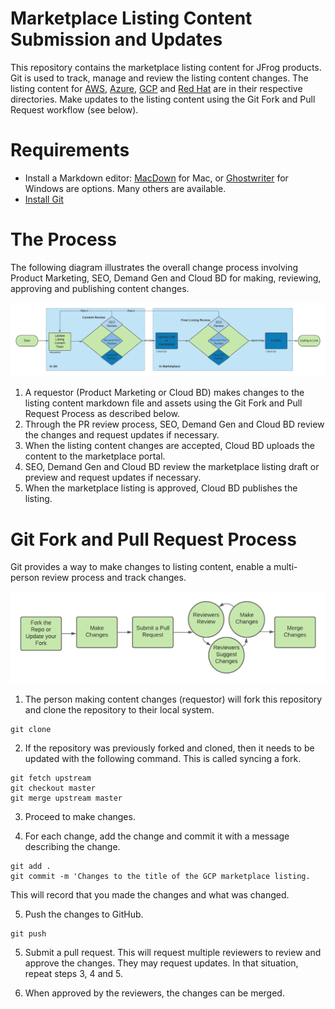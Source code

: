 # Marketplace Listing Content Submission and Updates
This repository contains the marketplace listing content for JFrog products. Git is used to track, manage and review the listing content changes. The listing content for [AWS](aws), [Azure](azure), [GCP](gcp) and [Red Hat](red-hat) are in their respective directories. Make updates to the listing content using the Git Fork and Pull Request workflow (see below).

# Requirements
* Install a Markdown editor: [MacDown](https://macdown.uranusjr.com/) for Mac, or [Ghostwriter](https://wereturtle.github.io/ghostwriter/) for Windows are options. Many others are available.
* [Install Git](https://git-scm.com/downloads)

# The Process
The following diagram illustrates the overall change process involving Product Marketing, SEO, Demand Gen and Cloud BD for making, reviewing, approving and publishing content changes.

![Process](readme-images/Market%20Improvement%20Process.png)

1. A requestor (Product Marketing or Cloud BD) makes changes to the listing content markdown file and assets using the Git Fork and Pull Request Process as described below.
2. Through the PR review process, SEO, Demand Gen and Cloud BD review the changes and request updates if necessary.
3. When the listing content changes are accepted, Cloud BD uploads the content to the marketplace portal.
4. SEO, Demand Gen and Cloud BD review the marketplace listing draft or preview and request updates if necessary.
5. When the marketplace listing is approved, Cloud BD publishes the listing.

# Git Fork and Pull Request Process
Git provides a way to make changes to listing content, enable a multi-person review process and track changes.

![Process Git](readme-images/Market%20Improvement%20Process%20-%20Git.png)

1. The person making content changes (requestor) will fork this repository and clone the repository to their local system.

```
git clone
```

2. If the repository was previously forked and cloned, then it needs to be updated with the following command. This is called syncing a fork.

```
git fetch upstream
git checkout master
git merge upstream master
```

3. Proceed to make changes.

4. For each change, add the change and commit it with a message describing the change.

```
git add .
git commit -m 'Changes to the title of the GCP marketplace listing.
```
This will record that you made the changes and what was changed.

5. Push the changes to GitHub.

```
git push
```

5. Submit a pull request. This will request multiple reviewers to review and approve the changes. They may request updates. In that situation, repeat steps 3, 4 and 5.

6. When approved by the reviewers, the changes can be merged.
